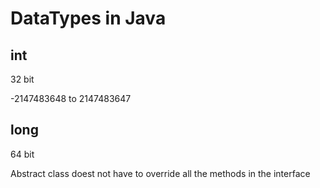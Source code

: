 # DataTypes in Java

## int 

32 bit

-2147483648 to 2147483647

## long

64 bit

Abstract class doest not have to override all the methods in the interface
